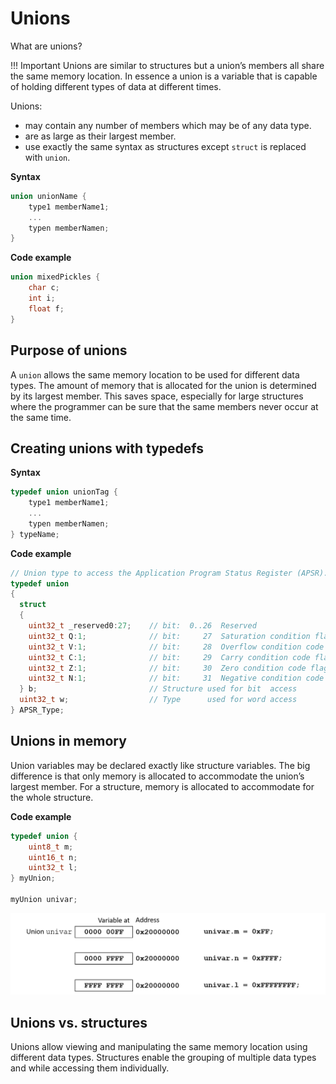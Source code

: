 # Unions

What are unions?

!!! Important
    Unions are similar to structures but a union’s members all share the same memory location. In essence a union is a
    variable that is capable of holding different types of data at different times.

Unions:

- may contain any number of members which may be of any data type.
- are as large as their largest member.
- use exactly the same syntax as structures except `struct` is replaced with `union`.

**Syntax**

```c
union unionName {
    type1 memberName1;
    ...
    typen memberNamen;
}
```

**Code example**

```c
union mixedPickles {
    char c;
    int i;
    float f;
}
```

## Purpose of unions

A `union` allows the same memory location to be used for different data types. The amount of memory that is allocated
for the union is determined by its largest member. This saves space, especially for large structures where the
programmer can be sure that the same members never occur at the same time.

## Creating unions with typedefs

**Syntax**

```c
typedef union unionTag {
    type1 memberName1;
    ...
    typen memberNamen;
} typeName;
```

**Code example**

```c
// Union type to access the Application Program Status Register (APSR).
typedef union
{
  struct
  {
    uint32_t _reserved0:27;    // bit:  0..26  Reserved
    uint32_t Q:1;              // bit:     27  Saturation condition flag
    uint32_t V:1;              // bit:     28  Overflow condition code flag
    uint32_t C:1;              // bit:     29  Carry condition code flag
    uint32_t Z:1;              // bit:     30  Zero condition code flag
    uint32_t N:1;              // bit:     31  Negative condition code flag
  } b;                         // Structure used for bit  access
  uint32_t w;                  // Type      used for word access
} APSR_Type;
```

## Unions in memory

Union variables may be declared exactly like structure variables. The big difference is that only memory is allocated
to accommodate the union’s largest member. For a structure, memory is allocated to accommodate for the whole structure.

**Code example**

```c
typedef union {
    uint8_t m;
    uint16_t n;
    uint32_t l;
} myUnion;

myUnion univar;
```

![Unions in memory](img/unions_in_memory.png)

## Unions vs. structures

Unions allow viewing and manipulating the same memory location using different data types. Structures enable the
grouping of multiple data types and while accessing them individually.
